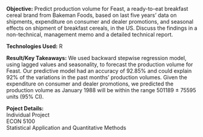 
**Objective:** Predict production volume for Feast, a ready-to-eat breakfast cereal brand from Bakeman Foods, based on last five years’ data on shipments, expenditure on consumer and dealer promotions, and seasonal effects on shipment of breakfast cereals, in the US. Discuss the findings in a non-technical, management memo and a detailed technical report.        

**Technologies Used:** R

**Result/Key Takeaways:** We used backward stepwise regression model, using lagged values and seasonality, to forecast the production volume for Feast. Our predictive model had an accuracy of 92.85% and could explain 92% of the variations in the past months’ production volumes. Given the expenditure on consumer and dealer promotions, we predicted the production volume as January 1988 will be within the range 501189 ± 75595 units (95% CI).                   

**Poject Details:** <br/>
Individual Project<br/>
ECON 5100 <br/>
Statistical Application and Quantitative Methods <br/>
 
